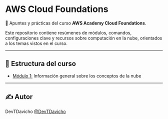# AWS Cloud Foundations

📘 Apuntes y prácticas del curso **AWS Academy Cloud Foundations**.

Este repositorio contiene resúmenes de módulos, comandos, configuraciones clave y recursos sobre computación en la nube, orientados a los temas vistos en el curso.

---

## 📂 Estructura del curso

- [Módulo 1:](Modulo1_ConceptosNube/module1.md) Información general sobre los conceptos de la nube

---

## ✍️ Autor

DevTDavicho
[@DevTDavicho](https://github.com/DevTDavicho)